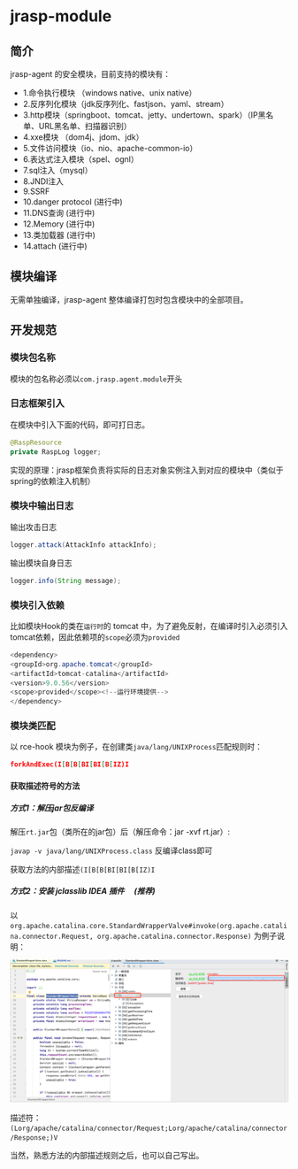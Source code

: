 # jrasp-module

## 简介

jrasp-agent 的安全模块，目前支持的模块有： 

- 1.命令执行模块 （windows native、unix native）
- 2.反序列化模块（jdk反序列化、fastjson、yaml、stream）
- 3.http模块（springboot、tomcat、jetty、undertown、spark）（IP黑名单、URL黑名单、扫描器识别）
- 4.xxe模块 （dom4j、jdom、jdk）
- 5.文件访问模块（io、nio、apache-common-io）
- 6.表达式注入模块（spel、ognl）
- 7.sql注入（mysql）
- 8.JNDI注入
- 9.SSRF 
- 10.danger protocol  (进行中)
- 11.DNS查询  (进行中)
- 12.Memory  (进行中)
- 13.类加载器 (进行中)
- 14.attach (进行中)

## 模块编译

无需单独编译，jrasp-agent 整体编译打包时包含模块中的全部项目。

## 开发规范


### 模块包名称

模块的包名称必须以`com.jrasp.agent.module`开头


### 日志框架引入

在模块中引入下面的代码，即可打日志。

```java
@RaspResource
private RaspLog logger;
```

实现的原理：jrasp框架负责将实际的日志对象实例注入到对应的模块中（类似于spring的依赖注入机制）

### 模块中输出日志

输出攻击日志

```java
logger.attack(AttackInfo attackInfo);
```

输出模块自身日志

```java
logger.info(String message);
```

### 模块引入依赖

比如模块Hook的类在`运行时`的 tomcat 中，为了避免反射，在编译时引入必须引入tomcat依赖，因此依赖项的`scope`必须为`provided`

```java
<dependency>
<groupId>org.apache.tomcat</groupId>
<artifactId>tomcat-catalina</artifactId>
<version>9.0.56</version>
<scope>provided</scope><!--运行环境提供-->
</dependency>
```

### 模块类匹配

以 rce-hook 模块为例子，在创建类`java/lang/UNIXProcess`匹配规则时：

```json
forkAndExec(I[B[B[BI[BI[B[IZ)I
```

#### 获取描述符号的方法

##### 方式1：解压jar包反编译

解压`rt.jar`包（类所在的jar包）后（解压命令：jar -xvf rt.jar）:

`javap -v java/lang/UNIXProcess.class` 反编译class即可

获取方法的内部描述`(I[B[B[BI[BI[B[IZ)I`

##### 方式2：安装 jclasslib IDEA 插件 　(推荐)
以`org.apache.catalina.core.StandardWrapperValve#invoke(org.apache.catalina.connector.Request, org.apache.catalina.connector.Response)`
为例子说明：

![img.png](jclasslib.png)

描述符：`(Lorg/apache/catalina/connector/Request;Lorg/apache/catalina/connector/Response;)V`

当然，熟悉方法的内部描述规则之后，也可以自己写出。

